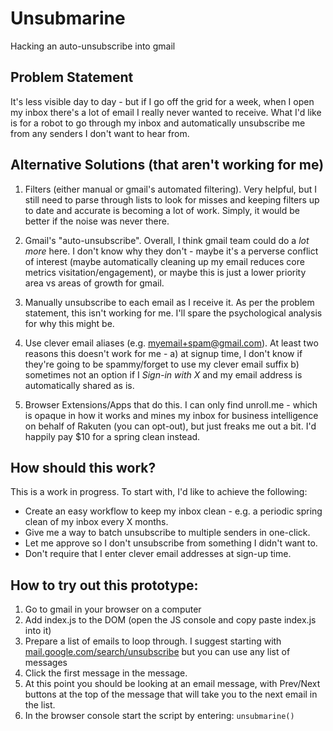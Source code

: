 # Unsubmarine

Hacking an auto-unsubscribe into gmail

## Problem Statement

It's less visible day to day - but if I go off the grid for a week, when I open my inbox there's a lot of email I really never wanted to receive. What I'd like is for a robot to go through my inbox and automatically unsubscribe me from any senders I don't want to hear from.

## Alternative Solutions (that aren't working for me)

1. Filters (either manual or gmail's automated filtering). Very helpful, but I still need to parse through lists to look for misses and keeping filters up to date and accurate is becoming a lot of work. Simply, it would be better if the noise was never there.

1. Gmail's "auto-unsubscribe". Overall, I think gmail team could do a _lot more_ here. I don't know why they don't - maybe it's a perverse conflict of interest (maybe automatically cleaning up my email reduces core metrics visitation/engagement), or maybe this is just a lower priority area vs areas of growth for gmail.

1. Manually unsubscribe to each email as I receive it. As per the problem statement, this isn't working for me. I'll spare the psychological analysis for why this might be.

1. Use clever email aliases (e.g. myemail+spam@gmail.com). At least two reasons this doesn't work for me - a) at signup time, I don't know if they're going to be spammy/forget to use my clever email suffix b) sometimes not an option if I _Sign-in with X_ and my email address is automatically shared as is.

1. Browser Extensions/Apps that do this. I can only find unroll.me - which is opaque in how it works and mines my inbox for business intelligence on behalf of Rakuten (you can opt-out), but just freaks me out a bit. I'd happily pay \$10 for a spring clean instead.

## How should this work?

This is a work in progress. To start with, I'd like to achieve the following:

- Create an easy workflow to keep my inbox clean - e.g. a periodic spring clean of my inbox every X months.
- Give me a way to batch unsubscribe to multiple senders in one-click.
- Let me approve so I don't unsubscribe from something I didn't want to.
- Don't require that I enter clever email addresses at sign-up time.

## How to try out this prototype:

1. Go to gmail in your browser on a computer
2. Add index.js to the DOM (open the JS console and copy paste index.js into it)
3. Prepare a list of emails to loop through. I suggest starting with [mail.google.com/search/unsubscribe](mail.google.com/search/unsubscribe) but you can use any list of messages
4. Click the first message in the message.
5. At this point you should be looking at an email message, with Prev/Next buttons at the top of the message that will take you to the next email in the list.
6. In the browser console start the script by entering: `unsubmarine()`
